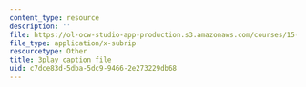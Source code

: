 ```yaml
---
content_type: resource
description: ''
file: https://ol-ocw-studio-app-production.s3.amazonaws.com/courses/15-s50-how-to-win-at-texas-holdem-poker-january-iap-2016/c7dce83d5dba5dc994662e273229db68_uFsM8pc36QQ.vtt
file_type: application/x-subrip
resourcetype: Other
title: 3play caption file
uid: c7dce83d-5dba-5dc9-9466-2e273229db68
---
```

